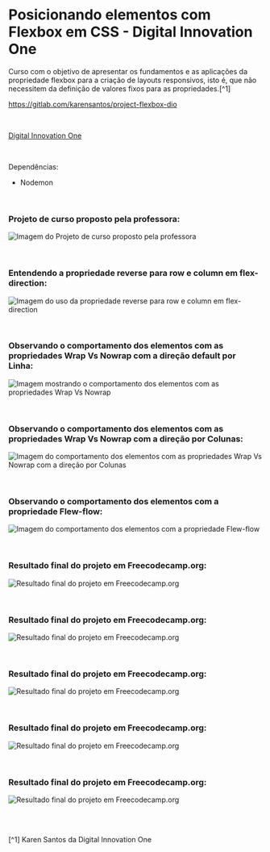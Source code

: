 # Posicionando elementos com Flexbox em CSS - Digital Innovation One


Curso com o objetivo de apresentar os fundamentos e as aplicações da propriedade flexbox para a criação de layouts responsivos, isto é, que não necessitem da definição de valores fixos para as propriedades.[^1]

https://gitlab.com/karensantos/project-flexbox-dio

<br />

[Digital Innovation One](https://web.digitalinnovation.one/home)



<br />


Dependências:

- Nodemon




<br />

### Projeto de curso proposto pela professora:          
![Imagem do Projeto de curso proposto pela professora](/public/images/projeto-proposto-pela-professora-Karen-Santos.png)



<br />

### Entendendo a propriedade reverse para row e column em flex-direction:          
![Imagem do uso da propriedade reverse para row e column em flex-direction](/public/images/entendendo-a-propriedade-reverse.png)






<br />


### Observando o comportamento dos elementos com as propriedades Wrap Vs Nowrap com a direção default por Linha:               
![Imagem mostrando o comportamento dos elementos com as propriedades Wrap Vs Nowrap](/public/images/wrap-vs-nowrap-properties_parte1.png)




<br />


### Observando o comportamento dos elementos com as propriedades Wrap Vs Nowrap com a direção por Colunas:               
![Imagem do comportamento dos elementos com as propriedades Wrap Vs Nowrap com a direção por Colunas](/public/images/wrap-vs-nowrap-properties_parte2.png)




<br />


### Observando o comportamento dos elementos com a propriedade Flew-flow:               
![Imagem do comportamento dos elementos com a propriedade Flew-flow](/public/images/flex-flow-property.png)




<br />


### Resultado final do projeto em Freecodecamp.org:               
![Resultado final do projeto em Freecodecamp.org](/public/images/)




<br />


### Resultado final do projeto em Freecodecamp.org:               
![Resultado final do projeto em Freecodecamp.org](/public/images/)





<br />


### Resultado final do projeto em Freecodecamp.org:               
![Resultado final do projeto em Freecodecamp.org](/public/images/)





<br />


### Resultado final do projeto em Freecodecamp.org:               
![Resultado final do projeto em Freecodecamp.org](/public/images/)






<br />


### Resultado final do projeto em Freecodecamp.org:               
![Resultado final do projeto em Freecodecamp.org](/public/images/)






<br />
<br />

[^1] Karen Santos da Digital Innovation One 






